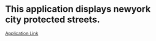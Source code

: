 # This application displays newyork city protected streets.

[Application Link](https://sachinxshrivastav.github.io/nyc-protected-streets-kepler/pages/protected_streets.html)
